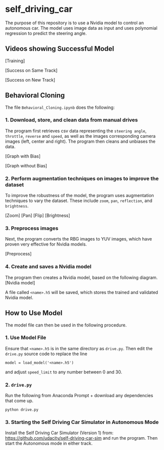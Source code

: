 # self_driving_car

The purpose of this repository is to use a Nvidia model to control an autonomous car. The model uses image data as input and uses polynomial regression to predict the steering angle. 

## Videos showing Successful Model

[Training]

[Success on Same Track]

[Success on New Track]

## Behavioral Cloning

The file `Behavioral_Cloning.ipynb` does the following:

### 1. Download, store, and clean data from manual drives

The program first retrieves csv data representing the `steering angle`, `throttle`, `reverse` and `speed`, as well as the images corresponding camera images (left, center and right). The program then cleans and unbiases the data.

[Graph with Bias]

[Graph without Bias]

### 2. Perform augmentation techniques on images to improve the dataset

To improve the robustness of the model, the program uses augmentation techniques to vary the dataset. These include `zoom`, `pan`, `reflection`, and `brightness`.

[Zoom]
[Pan]
[Flip]
[Brightness]

### 3. Preprocess images

Next, the program converts the RBG images to YUV images, which have proven very effective for Nvidia models.

[Preprocess]

### 4. Create and saves a Nvidia model

The program then creates a Nvidia model, based on the following diagram.
[Nvidia model]
 
A file called `<name>.h5` will be saved, which stores the trained and validated Nvidia model.

## How to Use Model

The model file can then be used in the following procedure.
  
### 1. Use Model File

Ensure that `<name>.h5` is in the same directory as `drive.py`. Then edit the `drive.py` source code to replace the line

```
model = load_model('<name>.h5')
```

and adjust `speed_limit` to any number between 0 and 30.

### 2. `drive.py`

Run the following from Anaconda Prompt + download any dependencies that come up.

```
python drive.py
```

### 3. Starting the Self Driving Car Simulator in Autonomous Mode

Install the Self Driving Car Simulator (Version 1) from: https://github.com/udacity/self-driving-car-sim and run the program. Then start the Autonomous mode in either track.


